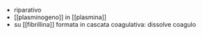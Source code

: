 - riparativo
- [[plasminogeno]] in [[plasmina]]
- su [[fibrillina]] formata in cascata coagulativa: dissolve coagulo